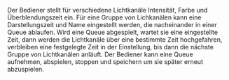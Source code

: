 Der Bediener stellt für verschiedene Lichtkanäle
Intensität, Farbe und Überblendungszeit ein. Für eine
Gruppe von Lichkanälen kann eine Darstellungszeit und
Name eingestellt werden, die nacheinander in einer
Queue ablaufen.
Wird eine Queue abgespielt, wartet sie eine
eingestellte Zeit, dann werden die Lichtkanäle über
eine bestimmte Zeit hochgefahren, verbleiben eine
festgelegte Zeit in der Einstellung, bis dann die nächste Gruppe von Lichtkanälen anläuft.
Der Bediener kann eine Queue aufnehmen, abspielen,
stoppen und speichern um sie später erneut abzuspielen.